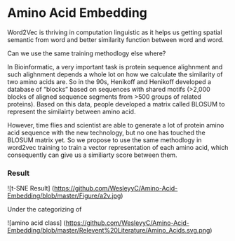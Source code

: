 # Amino Acid Embedding

Word2Vec is thriving in computation linguistic as it helps us getting spatial semantic from word and better similarity function between word and word.

Can we use the same training methodlogy else where?

In Bioinformatic, a very important task is protein sequence alighnment and such alighnment depends a whole lot on how we calculate the similarity of two amino acids are. So in the 90s, Henikoff and Henikoff developed a database of “blocks” based on sequences with shared motifs (>2,000 blocks of aligned sequence segments from >500 groups of related proteins). Based on this data, people developed a matrix called BLOSUM to represent the similairty between amino acid.

However, time flies and scientist are able to generate a lot of protein amino acid sequence with the new technology, but no one has touched the BLOSUM matrix yet. So we propose to use the same methodlogy in word2vec training to train a vector representation of each amino acid, which consequently can give us a similiarty score between them.

### Result
![t-SNE Result]
(https://github.com/WesleyyC/Amino-Acid-Embedding/blob/master/Figure/a2v.jpg)

Under the categorizing of

![amino acid class]
(https://github.com/WesleyyC/Amino-Acid-Embedding/blob/master/Relevent%20Literature/Amino_Acids.svg.png)
